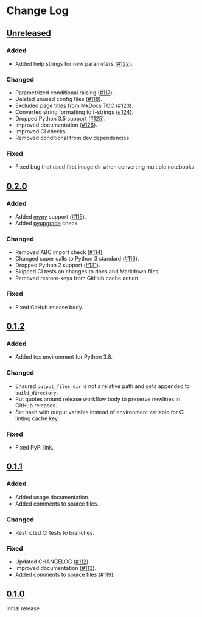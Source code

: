 # Change Log

## [Unreleased]

### Added

- Added help strings for new parameters ([#122](https://github.com/klane/jekyllnb/issues/122)).

### Changed

- Parametrized conditional raising ([#117](https://github.com/klane/jekyllnb/issues/117)).
- Deleted unused config files ([#118](https://github.com/klane/jekyllnb/issues/118)).
- Excluded page titles from MkDocs TOC ([#123](https://github.com/klane/jekyllnb/issues/123)).
- Converted string formatting to f-strings ([#124](https://github.com/klane/jekyllnb/issues/124)).
- Dropped Python 3.5 support ([#125](https://github.com/klane/jekyllnb/pull/125)).
- Improved documentation ([#126](https://github.com/klane/jekyllnb/pull/126)).
- Improved CI checks.
- Removed conditional from dev dependencies.

### Fixed

- Fixed bug that used first image dir when converting multiple notebooks.

## [0.2.0]

### Added

- Added [mypy](https://github.com/pre-commit/mirrors-mypy) support ([#115](https://github.com/klane/jekyllnb/issues/115)).
- Added [pyupgrade](https://github.com/asottile/pyupgrade) check.

### Changed

- Removed ABC import check ([#114](https://github.com/klane/jekyllnb/issues/114)).
- Changed super calls to Python 3 standard ([#116](https://github.com/klane/jekyllnb/issues/116)).
- Dropped Python 2 support ([#121](https://github.com/klane/jekyllnb/pull/121)).
- Skipped CI tests on changes to docs and Markdown files.
- Removed restore-keys from GitHub cache action.

### Fixed

- Fixed GitHub release body.

## [0.1.2]

### Added

- Added tox environment for Python 3.8.

### Changed

- Ensured `output_files_dir` is not a relative path and gets appended to `build_directory`.
- Put quotes around release workflow body to preserve newlines in GitHub releases.
- Set hash with output variable instead of environment variable for CI linting cache key.

### Fixed

- Fixed PyPI link.

## [0.1.1]

### Added

- Added usage documentation.
- Added comments to source files.

### Changed

- Restricted CI tests to branches.

### Fixed

- Updated CHANGELOG ([#112](https://github.com/klane/jekyllnb/issues/112)).
- Improved documentation ([#113](https://github.com/klane/jekyllnb/issues/113)).
- Added comments to source files ([#119](https://github.com/klane/jekyllnb/issues/119)).

## [0.1.0]

Initial release

[Unreleased]: https://github.com/klane/jekyllnb/compare/v0.2.0...master
[0.2.0]: https://github.com/klane/jekyllnb/releases/tag/v0.2.0
[0.1.2]: https://github.com/klane/jekyllnb/releases/tag/v0.1.2
[0.1.1]: https://github.com/klane/jekyllnb/releases/tag/v0.1.1
[0.1.0]: https://github.com/klane/jekyllnb/releases/tag/v0.1.0
